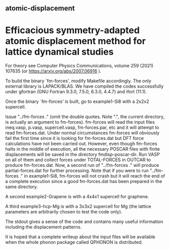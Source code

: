 ## atomic-displacement
# Efficacious symmetry-adapted atomic displacement method for lattice dynamical studies

For theory see Computer Physics Communications, volume 259 (2021) 107635 (or  https://arxiv.org/abs/2007.06916 ).

To build the binary `fm-forces', modify Makefile accordingly. 
The only external library is LAPACK/BLAS.
We have compiled the codes successfully under gfortran (GNU Fortran 9.3.0, 7.5.0, 6.3.0, 4.4.7) 
and ifort (11.1).

Once the binary `fm-forces' is built, go to example1-Si8 with a 2x2x2 supercell.

Issue "../fm-forces ." (omit the double quotes. Note ".", the current directory, is
actually an argument to fm-forces). fm-forces will read the input files ineq.vasp, 
p.vasp, supercell.vasp, fm-forces.par, etc and it will
attempt to read fm-forces.dat. Under normal circumstances fm-forces
will obviously fail the first time since it is looking for fm-forces.dat but
DFT force calculations have not been carried out. However, even though fm-forces
halts in the middle of execution, all the necessary POSCAR files with finite displacements
will be saved in the directory fmdisp-poscar-dir. Run VASP on all of them and collect forces
under TOTAL-FORCES in OUTCAR to produce fm-forces.dat.
Now, a second run of "../fm-forces ." will produce partial-forces.dat for further processing. 
Note that if you were to run "../fm-forces ." in example1-Si8, fm-forces will
not crash but it will reach the end of a complete execution since a good fm-forces.dat 
has been prepared in the same directory.

A second example2-Grapene is with a 4x4x1 supercell for graphene.

A third example3-hcp-Mg is with a 3x3x2 supercell for Mg (the lattice parameters are 
arbitrarily chosen to test the code only).

The stdout gives a sense of the code and contains many useful information including the 
displacement patterns.

It is hoped that a complete writeup about the input files will be available when the
whole phonon package called QPHONON is distributed.
